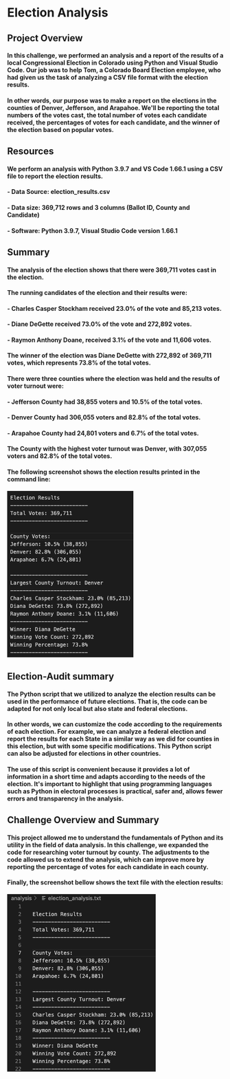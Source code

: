 # Election Analysis

## Project Overview

#### In this challenge, we performed an analysis and a report of the results of a local Congressional Election in Colorado using Python and Visual Studio Code. Our job was to help Tom, a Colorado Board Election employee, who had given us the task of analyzing a CSV file format with the election results.

#### In other words, our purpose was to make a report on the elections in the counties of Denver, Jefferson, and Arapahoe. We'll be reporting the total numbers of the votes cast, the total number of votes each candidate received, the percentages of votes for each candidate, and the winner of the election based on popular votes.

## Resources
#### We perform an analysis with Python 3.9.7 and VS Code 1.66.1 using a CSV file to report the election results.

  #### - Data Source: election_results.csv
  #### - Data size: 369,712 rows and 3 columns (Ballot ID, County and Candidate)
  #### - Software: Python 3.9.7, Visual Studio Code version 1.66.1


## Summary

#### The analysis of the election shows that there were 369,711 votes cast in the election.

#### The running candidates of the election and their results were:
  ####    - Charles Casper Stockham received 23.0% of the vote and 85,213 votes.
  ####    - Diane DeGette received 73.0% of the vote and 272,892 votes.
  ####    - Raymon Anthony Doane, received 3.1% of the vote and 11,606 votes.

#### The winner of the election was Diane DeGette with 272,892 of 369,711 votes, which represents 73.8% of the total votes.

#### There were three counties where the election was held and the results of voter turnout were:
  ####    - Jefferson County had 38,855 voters and 10.5% of the total votes.
  ####    - Denver County had 306,055 voters and 82.8% of the total votes.
  ####    - Arapahoe County had 24,801 voters and 6.7% of the total votes.

#### The County with the highest voter turnout was Denver, with 307,055 voters and 82.8% of the total votes.

#### The following screenshot shows the election results printed in the command line:

![Alt text](/Recursos/electionresults.png "imagen1")

## Election-Audit summary

#### The Python script that we utilized to analyze the election results can be used in the performance of future elections. That is, the code can be adapted for not only local but also state and federal elections.
#### In other words, we can customize the code according to the requirements of each election. For example, we can analyze a federal election and report the results for each State in a similar way as we did for counties in this election, but with some specific modifications. This Python script can also be adjusted for elections in other countries.
#### The use of this script is convenient because it provides a lot of information in a short time and adapts according to the needs of the election. It's important to highlight that using programming languages such as Python in electoral processes is practical, safer and, allows fewer errors and  transparency in the analysis.

## Challenge Overview and Summary
#### This project allowed me to understand the fundamentals of Python and its utility in the field of data analysis. In this challenge, we expanded the code for researching voter turnout by county. The adjustments to the code allowed us to extend the analysis, which can improve more by reporting the percentage of votes for each candidate in each county.

#### Finally, the screenshot bellow shows the text file with the election results:

![Alt text](/Recursos/textfile.png "imagen0")
